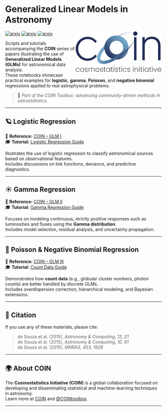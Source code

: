 # Generalized Linear Models in Astronomy  
<img align="right" src="https://github.com/COINtoolbox/brand-assets/blob/main/logo/COIN_2024_Logo.svg" width="280">

[![arxiv](http://img.shields.io/badge/arXiv-1503.07736-lightgrey.svg?style=plastic)](http://arxiv.org/abs/1409.7696) 
[![arxiv](http://img.shields.io/badge/arXiv-1503.07736-lightgrey.svg?style=plastic)](http://arxiv.org/abs/1409.7696) 
[![arxiv](http://img.shields.io/badge/arXiv-1503.07736-lightgrey.svg?style=plastic)](http://arxiv.org/abs/1409.7696)

Scripts and tutorials accompanying the **COIN** series of papers illustrating the use of **Generalized Linear Models (GLMs)** for astronomical data analysis.  
These notebooks showcase practical examples for **logistic**, **gamma**, **Poisson**, and **negative binomial** regressions applied to real astrophysical problems.

> 🧠 _Part of the COIN Toolbox: advancing community-driven methods in astrostatistics._

---

## 🪐 Logistic Regression  

📘 **Reference:** [COIN – GLM I](http://adsabs.harvard.edu/abs/2015A%26C....12...21D)  
🎓 **Tutorial:** [Logistic Regression Guide](https://github.com/COINtoolbox/GLM_Tutorial/blob/master/Logit/doc/Logit.md)

Illustrates the use of logistic regression to classify astronomical sources based on observational features.  
Includes discussions on link functions, deviance, and predictive diagnostics.


---

## ☀️ Gamma Regression  

📘 **Reference:** [COIN – GLM II](https://adsabs.harvard.edu/abs/2015A&C....10...61E)  
🎓 **Tutorial:** [Gamma Regression Guide](https://github.com/COINtoolbox/CosmoPhotoz)

Focuses on modeling continuous, strictly positive responses such as luminosities and fluxes using the **Gamma distribution**.  
Includes model selection, residual analysis, and uncertainty propagation.


---

## 🌠 Poisson & Negative Binomial Regression  

📘 **Reference:** [COIN – GLM III](http://adsabs.harvard.edu/abs/2015MNRAS.453.1928D)  
🎓 **Tutorial:** [Count Data Guide](https://github.com/COINtoolbox/GLM_Tutorial/blob/master/Count/doc/Count.md)

Demonstrates how **count data** (e.g., globular cluster numbers, photon counts) are better handled by discrete GLMs.  
Includes overdispersion correction, hierarchical modeling, and Bayesian extensions.


---

## 🧩 Citation  

If you use any of these materials, please cite:

> de Souza et al. (2015), *Astronomy & Computing, 12, 21*  
> de Souza et al. (2015), *Astronomy & Computing, 10, 61*  
> de Souza et al. (2015), *MNRAS, 453, 1928*

---

## 🌍 About COIN  

The **Cosmostatistics Initiative (COIN)** is a global collaboration focused on developing and disseminating statistical and machine-learning techniques in astronomy.  
Learn more at [COIN](https://cosmostatistics-initiative.org) and [@COINtoolbox](https://github.com/COINtoolbox).

---

